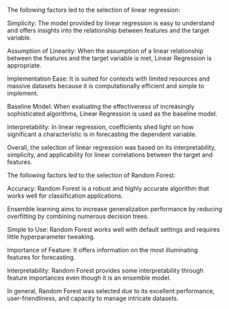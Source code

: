The following factors led to the selection of linear regression:

Simplicity: The model provided by linear regression is easy to understand and offers insights into the relationship between features and the target variable.

Assumption of Linearity: When the assumption of a linear relationship between the features and the target variable is met, Linear Regression is appropriate.

Implementation Ease: It is suited for contexts with limited resources and massive datasets because it is computationally efficient and simple to implement.

Baseline Model: When evaluating the effectiveness of increasingly sophisticated algorithms, Linear Regression is used as the baseline model.

Interpretability: In linear regression, coefficients shed light on how significant a characteristic is in forecasting the dependent variable.

Overall, the selection of linear regression was based on its interpretability, simplicity, and applicability for linear correlations between the target and features. 

The following factors led to the selection of Random Forest:

Accuracy: Random Forest is a robust and highly accurate algorithm that works well for classification applications.

Ensemble learning aims to increase generalization performance by reducing overfitting by combining numerous decision trees.

Simple to Use: Random Forest works well with default settings and requires little hyperparameter tweaking.

Importance of Feature: It offers information on the most illuminating features for forecasting.

Interpretability: Random Forest provides some interpretability through feature importances even though it is an ensemble model.

In general, Random Forest was selected due to its excellent performance, user-friendliness, and capacity to manage intricate datasets.



